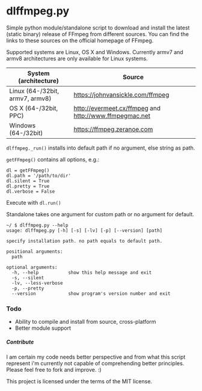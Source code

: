# dlffmpeg.py #

Simple python module/standalone script to download and install the latest (static binary) release of FFmpeg from different sources. You can find the links to these sources on the official homepage of FFmpeg.

Supported systems are Linux, OS X and Windows.
Currently armv7 and armv8 architectures are only available for Linux systems.


System (architecture)             | Source
----------------------------------|-------------------------------------------------------
Linux   (64-/32bit, armv7, armv8) | https://johnvansickle.com/ffmpeg
OS X    (64-/32bit, PPC)          | http://evermeet.cx/ffmpeg and http://www.ffmpegmac.net
Windows (64-/32bit)               | https://ffmpeg.zeranoe.com



`dlffmpeg._run()` installs into default path if no argument, else string as path.


`getFFmpeg()` contains all options, e.g.:

    dl = getFFmpeg()
    dl.path = '/path/to/dir'
    dl.silent = True
    dl.pretty = True
    dl.verbose = False

Execute with `dl.run()`

Standalone takes one argument for custom path or no argument for default.

    ~/ $ dlffmpeg.py --help
    usage: dlffmpeg.py [-h] [-s] [-lv] [-p] [--version] [path]
    
    specify installation path. no path equals to default path.
    
    positional arguments:
      path
    
    optional arguments:
      -h, --help           show this help message and exit
      -s, --silent
      -lv, --less-verbose
      -p, --pretty
      --version            show program's version number and exit

### Todo ###
+ Ability to compile and install from source, cross-platform
+ Better module support


##### Contribute #####
I am certain my code needs better perspective and from what this script represent i'm currently not capable of comprehending better principles.
Please feel free to fork and improve. :)


This project is licensed under the terms of the MIT license.